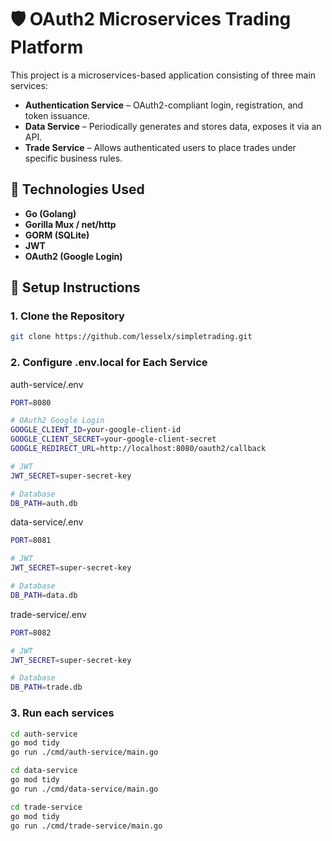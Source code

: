 # 🛡️ OAuth2 Microservices Trading Platform

This project is a microservices-based application consisting of three main services:

- **Authentication Service** – OAuth2-compliant login, registration, and token issuance.
- **Data Service** – Periodically generates and stores data, exposes it via an API.
- **Trade Service** – Allows authenticated users to place trades under specific business rules.


## 🔧 Technologies Used

- **Go (Golang)**
- **Gorilla Mux / net/http**
- **GORM (SQLite)**
- **JWT**
- **OAuth2 (Google Login)**


## 🔧 Setup Instructions

### 1. Clone the Repository

```bash
git clone https://github.com/lesselx/simpletrading.git

```

### 2. Configure .env.local for Each Service

auth-service/.env
```bash
PORT=8080

# OAuth2 Google Login
GOOGLE_CLIENT_ID=your-google-client-id
GOOGLE_CLIENT_SECRET=your-google-client-secret
GOOGLE_REDIRECT_URL=http://localhost:8080/oauth2/callback

# JWT
JWT_SECRET=super-secret-key

# Database
DB_PATH=auth.db
```


data-service/.env
```bash
PORT=8081

# JWT
JWT_SECRET=super-secret-key

# Database
DB_PATH=data.db
```

trade-service/.env
```bash
PORT=8082

# JWT
JWT_SECRET=super-secret-key

# Database
DB_PATH=trade.db
```
### 3. Run each services

```bash
cd auth-service
go mod tidy
go run ./cmd/auth-service/main.go

cd data-service
go mod tidy
go run ./cmd/data-service/main.go

cd trade-service
go mod tidy
go run ./cmd/trade-service/main.go

